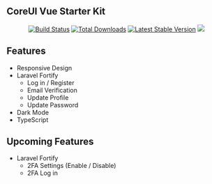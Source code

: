 ## CoreUI Vue Starter Kit

<p align="center">
<a href="https://github.com/kastsecho/coreui-vue-starter-kit/actions"><img src="https://github.com/kastsecho/coreui-vue-starter-kit/workflows/tests/badge.svg" alt="Build Status"></a>
<a href="https://packagist.org/packages/kastsecho/coreui-vue-starter-kit"><img src="https://img.shields.io/packagist/dt/kastsecho/coreui-vue-starter-kit" alt="Total Downloads"></a>
<a href="https://packagist.org/packages/kastsecho/coreui-vue-starter-kit"><img src="https://img.shields.io/packagist/v/kastsecho/coreui-vue-starter-kit" alt="Latest Stable Version"></a>
<a href="https://herd.laravel.com/new?starter-kit=kastsecho/coreui-vue-starter-kit"><img src="https://img.shields.io/badge/Install%20with%20Herd-f55247?logo=laravel&logoColor=white"></a>
</p>

## Features
* Responsive Design
* Laravel Fortify
  * Log in / Register
  * Email Verification
  * Update Profile
  * Update Password
* Dark Mode
* TypeScript

## Upcoming Features
* Laravel Fortify
  * 2FA Settings (Enable / Disable)
  * 2FA Log in
